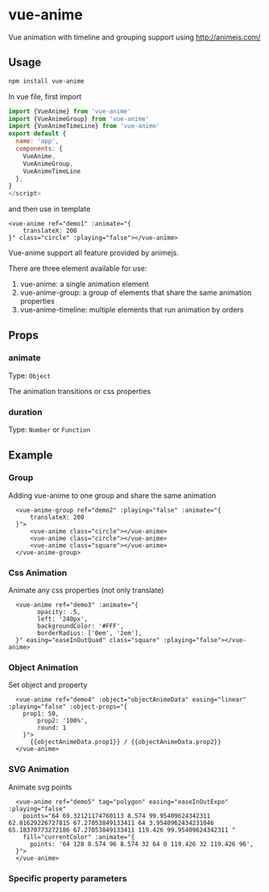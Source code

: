 # vue-anime
Vue animation with timeline and grouping support using http://animejs.com/


## Usage

```sh
npm install vue-anime
```

In vue file, first import 
```javascript
import {VueAnime} from 'vue-anime'
import {VueAnimeGroup} from 'vue-anime'
import {VueAnimeTimeLine} from 'vue-anime'
export default {
  name: 'app',
  components: {
    VueAnime,
    VueAnimeGroup,
    VueAnimeTimeLine
  },
}
</script>
```

and then use in template

```vue
<vue-anime ref="demo1" :animate="{
    translateX: 200
}" class="circle" :playing="false"></vue-anime>
```

Vue-anime support all feature provided by animejs. 

There are three element available for use:
 1. vue-anime:  a single animation element
 2. vue-anime-group:  a group of elements that share the same animation properties
 3. vue-anime-timeline: multiple elements that run animation by orders

## Props

### animate 

Type: `Object`

The animation transitions or css properties

### duration 

Type: `Number` or `Function`

## Example

### Group

Adding vue-anime to one group and share the same animation
```vue
  <vue-anime-group ref="demo2" :playing="false" :animate="{
      translateX: 200
  }">
      <vue-anime class="circle"></vue-anime>
      <vue-anime class="circle"></vue-anime>
      <vue-anime class="square"></vue-anime>
  </vue-anime-group>
```

### Css Animation
Animate any css properties (not only translate) 
```vue
  <vue-anime ref="demo3" :animate="{
        opacity: .5,
        left: '240px',
        backgroundColor: '#FFF',
        borderRadius: ['0em', '2em'],
  }" easing="easeInOutQuad" class="square" :playing="false"></vue-anime>
```

### Object Animation

Set object and property
```vue
  <vue-anime ref="demo4" :object="objectAnimeData" easing="linear" :playing="false" :object-props="{
    prop1: 50,
        prop2: '100%',
        round: 1
    }">
      {{objectAnimeData.prop1}} / {{objectAnimeData.prop2}}
  </vue-anime>
```

### SVG Animation

Animate svg points

```vue
  <vue-anime ref="demo5" tag="polygon" easing="easeInOutExpo" :playing="false"
    points="64 69.32121174760113 8.574 99.95409624342311 62.81629226727815 67.27053849133411 64 3.9540962434231046 65.18370773272186 67.27053849133411 119.426 99.95409624342311 "
    fill="currentColor" :animate="{
      points: '64 128 8.574 96 8.574 32 64 0 119.426 32 119.426 96',
  }">
  </vue-anime>
```

### Specific property parameters 



